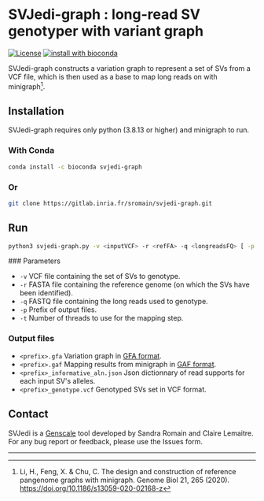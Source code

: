 # SVJedi-graph : long-read SV genotyper with variant graph

[![License](http://img.shields.io/:license-affero-blue.svg)](http://www.gnu.org/licenses/agpl-3.0.en.html) [![install with bioconda](https://img.shields.io/badge/install%20with-bioconda-brightgreen.svg?style=flat)](https://anaconda.org/bioconda/svjedi-graph)

SVJedi-graph constructs a variation graph to represent a set of SVs from a VCF file, which is then used as a base to map long reads on with minigraph[^1].

[^1]: Li, H., Feng, X. & Chu, C. The design and construction of reference pangenome graphs with minigraph. Genome Biol 21, 265 (2020). https://doi.org/10.1186/s13059-020-02168-z

## Installation

SVJedi-graph requires only python (3.8.13 or higher) and minigraph to run.

### With Conda

```bash
conda install -c bioconda svjedi-graph
```

### Or

```bash
git clone https://gitlab.inria.fr/sromain/svjedi-graph.git
```

## Run

```bash
python3 svjedi-graph.py -v <inputVCF> -r <refFA> -q <longreadsFQ> [ -p <output_prefix> -t <threads> ]
``` 

### Parameters

* `-v`  VCF file containing the set of SVs to genotype.
* `-r`  FASTA file containing the reference genome (on which the SVs have been identified).
* `-q`  FASTQ file containing the long reads used to genotype.
* `-p`  Prefix of output files.
* `-t`  Number of threads to use for the mapping step.

### Output files

* `<prefix>.gfa`           Variation graph in [GFA format](https://github.com/GFA-spec/GFA-spec).
* `<prefix>.gaf`           Mapping results from minigraph in [GAF format](https://github.com/lh3/gfatools/blob/master/doc/rGFA.md#the-graph-alignment-format-gaf).
* `<prefix>_informative_aln.json`   Json dictionnary of read supports for each input SV's alleles.
* `<prefix>_genotype.vcf`  Genotyped SVs set in VCF format.

## Contact

SVJedi is a [Genscale](https://team.inria.fr/genscale/) tool developed by Sandra Romain and Claire Lemaitre. For any bug report or feedback, please use the Issues form.

---
